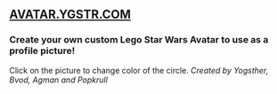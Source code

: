 ## [AVATAR.YGSTR.COM](https://avatar.ygstr.com)

### Create your own custom Lego Star Wars Avatar to use as a profile picture!

Click on the picture to change color of the circle.
_Created by Yogsther, Bvod, Agman and Popkrull_
